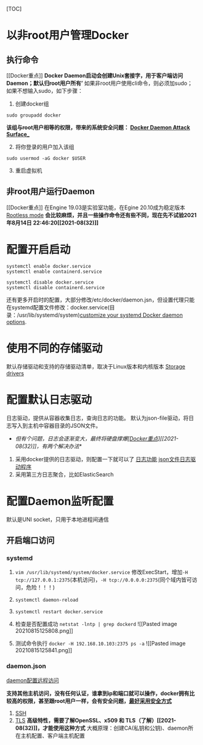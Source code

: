 [TOC]

# 以非root用户管理Docker

## 执行命令
[[Docker重点]]
**Docker Daemon启动会创建Unix套接字，用于客户端访问Daemon；默认归root用户所有’**
如果非root用户使用cli命令，则必须加sudo；
如果不想输入sudo，如下步骤：
1. 创建docker组
```
sudo groupadd docker
```
**该组与root用户相等的权限，带来的系统安全问题： [Docker Daemon Attack Surface_](https://docs.docker.com/engine/security/#docker-daemon-attack-surface)**

2. 将你登录的用户加入该组
```
sudo usermod -aG docker $USER
```

3. 重启虚拟机

## 非root用户运行Daemon
[[Docker重点]]
在Engine 19.03是实验室功能，在Egine 20.10成为稳定版本
[Rootless mode](https://docs.docker.com/engine/security/rootless/)
**会比较麻烦，并且一些操作命令还有些不同，现在先不试验2021年8月14日 22:46:20[[2021-08(32)]]**

# 配置开启启动
```
systemctl enable docker.service
systemctl enable containerd.service
```

```
systemctl disable docker.service
systemctl disable containerd.service
```

还有更多开启时的配置，大部分修改/etc/docker/daemon.jsn，但设置代理只能在systemd配置文件修改：docker.service(目录：/usr/lib/systemd/system)[customize your systemd Docker daemon options](https://docs.docker.com/config/daemon/systemd/).

# 使用不同的存储驱动
默认存储驱动和支持的存储驱动清单，取决于Linux版本和内核版本
[Storage drivers](https://docs.docker.com/storage/storagedriver/)

# 配置默认日志驱动
日志驱动，提供从容器收集日志，查询日志的功能。
默认为json-file驱动，将日志写入到主机中容器目录的JSON文件。
* *但有个问题，日志会逐渐变大，最终将硬盘撑爆[[Docker重点]](后面弥补日志配置)[[2021-08(32)]]，有两个解决办法**
1. 采用docker提供的日志驱动，则配置一下就可以了
[日志功能](https://docs.docker.com/config/containers/logging/)
[json文件日志驱动程序](https://docs.docker.com/config/containers/logging/json-file/)
2. 采用第三方日志聚合，比如ElasticSearch


# 配置Daemon监听配置
默认是UNI socket，只用于本地进程间通信

## 开启端口访问
### systemd
1. `vim /usr/lib/systemd/system/docker.service`
	修改ExecStart，增加`-H tcp://127.0.0.1:2375`(本机访问)，`-H tcp://0.0.0.0:2375`(同个域内皆可访问，危险！！！)

2. `systemctl daemon-reload`

3. `systemctl restart docker.service`

4. 检查是否配置成功
`netstat -lntp | grep dockerd`
![[Pasted image 20210815125808.png]]

5. 测试命令执行
`docker -H 192.168.10.103:2375 ps -a`
![[Pasted image 20210815125841.png]]

### daemon.json
[daemon配置远程访问](https://docs.docker.com/engine/install/linux-postinstall/#configuring-remote-access-with-daemonjson)

**支持其他主机访问，没有任何认证，谁拿到ip和端口就可以操作，docker拥有比较高的权限，甚至跟root用户一样，会有安全问题，[最好采用安全方式](https://docs.docker.com/engine/security/protect-access/)**
1. [SSH](https://docs.docker.com/engine/security/protect-access/#use-ssh-to-protect-the-docker-daemon-socket)
2. [TLS](https://docs.docker.com/engine/security/protect-access/#use-tls-https-to-protect-the-docker-daemon-socket)
**高级特性，需要了解OpenSSL、x509 和 TLS（了解）[[2021-08(32)]]，才能使用这种方式**
大概原理：创建CA(私钥和公钥)、daemon所在主机配置、客户端主机配置


